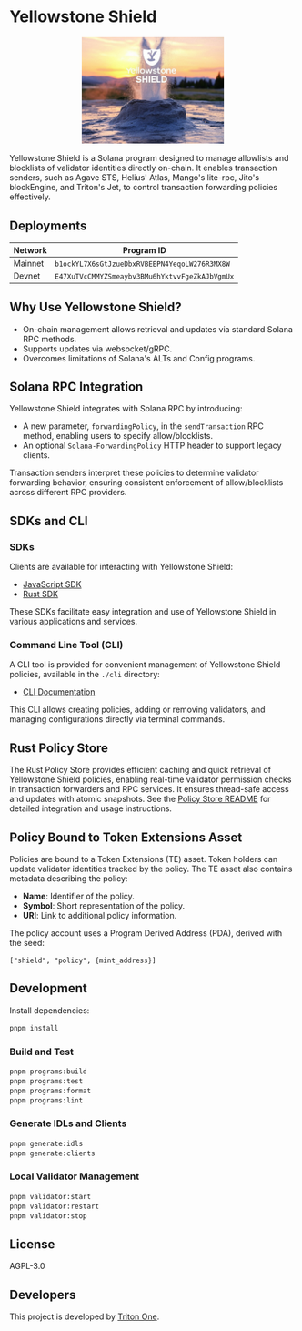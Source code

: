 # Yellowstone Shield

<p align="center">
  <img src="yellowstone-shield.jpg" alt="Yellowstone Shield" style="max-width: 250px;">
</p>

Yellowstone Shield is a Solana program designed to manage allowlists and blocklists of validator identities directly on-chain. It enables transaction senders, such as Agave STS, Helius' Atlas, Mango's lite-rpc, Jito's blockEngine, and Triton's Jet, to control transaction forwarding policies effectively.

## Deployments

| Network | Program ID                                     |
| ------- | ---------------------------------------------- |
| Mainnet | `b1ockYL7X6sGtJzueDbxRVBEEPN4YeqoLW276R3MX8W`  |
| Devnet  | `E47XuTVcCMMYZSmeaybv3BMu6hYktvvFgeZkAJbVgmUx` |

## Why Use Yellowstone Shield?

- On-chain management allows retrieval and updates via standard Solana RPC methods.
- Supports updates via websocket/gRPC.
- Overcomes limitations of Solana's ALTs and Config programs.

## Solana RPC Integration

Yellowstone Shield integrates with Solana RPC by introducing:

- A new parameter, `forwardingPolicy`, in the `sendTransaction` RPC method, enabling users to specify allow/blocklists.
- An optional `Solana-ForwardingPolicy` HTTP header to support legacy clients.

Transaction senders interpret these policies to determine validator forwarding behavior, ensuring consistent enforcement of allow/blocklists across different RPC providers.

## SDKs and CLI

### SDKs

Clients are available for interacting with Yellowstone Shield:

- [JavaScript SDK](./clients/js)
- [Rust SDK](./clients/rust)

These SDKs facilitate easy integration and use of Yellowstone Shield in various applications and services.

### Command Line Tool (CLI)

A CLI tool is provided for convenient management of Yellowstone Shield policies, available in the `./cli` directory:

- [CLI Documentation](./cli/README.md)

This CLI allows creating policies, adding or removing validators, and managing configurations directly via terminal commands.

## Rust Policy Store

The Rust Policy Store provides efficient caching and quick retrieval of Yellowstone Shield policies, enabling real-time validator permission checks in transaction forwarders and RPC services. It ensures thread-safe access and updates with atomic snapshots. See the [Policy Store README](./policy-store/README.md) for detailed integration and usage instructions.

## Policy Bound to Token Extensions Asset

Policies are bound to a Token Extensions (TE) asset. Token holders can update validator identities tracked by the policy. The TE asset also contains metadata describing the policy:

- **Name**: Identifier of the policy.
- **Symbol**: Short representation of the policy.
- **URI**: Link to additional policy information.

The policy account uses a Program Derived Address (PDA), derived with the seed:

```
["shield", "policy", {mint_address}]
```

## Development

Install dependencies:

```sh
pnpm install
```

### Build and Test

```sh
pnpm programs:build
pnpm programs:test
pnpm programs:format
pnpm programs:lint
```

### Generate IDLs and Clients

```sh
pnpm generate:idls
pnpm generate:clients
```

### Local Validator Management

```sh
pnpm validator:start
pnpm validator:restart
pnpm validator:stop
```

## License

AGPL-3.0

## Developers

This project is developed by [Triton One](https://triton.one/).
